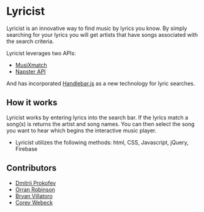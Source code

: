 # Lyricist

Lyricist is an innovative way to find music by lyrics you know. By simply searching for your lyrics you will get artists that have songs associated with the search criteria. 

Lyricist leverages two APIs:
  * [MusiXmatch](https://developer.musixmatch.com/)
  * [Napster API](https://developer.napster.com/)
  
 And has incorporated [Handlebar.js](https://handlebarsjs.com/) as a new technology for lyric searches.

## How it works
Lyricist works by entering lyrics into the search bar. If the lyrics match a song(s) is returns the artist and song names. You can then select the song you want to hear which begins the interactive music player.
  * Lyricist utilizes the following methods: html, CSS, Javascript, jQuery, Firebase

## Contributors
  * [Dmitrii Prokofev](https://github.com/dmitp888/)
  * [Orran Robinson](https://github.com/or1979/)
  * [Bryan Villatoro](https://github.com/b-villatoro/)
  * [Corey Webeck](https://github.com/weezie33/)
